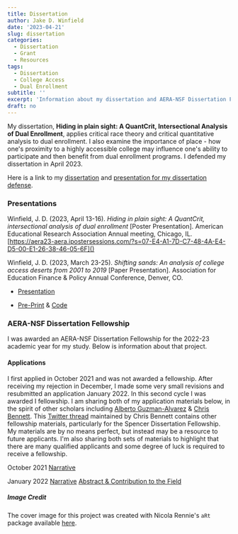 ```yaml
---
title: Dissertation
author: Jake D. Winfield
date: '2023-04-21'
slug: dissertation
categories:
  - Dissertation
  - Grant
  - Resources
tags:
  - Dissertation
  - College Access
  - Dual Enrollment
subtitle: ''
excerpt: 'Information about my dissertation and AERA-NSF Dissertation Fellowship'
draft: no
---
```


My dissertation, **Hiding in plain sight: A QuantCrit, Intersectional Analysis of Dual Enrollment**, applies critical race theory and critical quantitative analysis to dual enrollment. I also examine the importance of place - how one's proximity to a highly accessible college may influence one's ability to participate and then benefit from dual enrollment programs. I defended my dissertation in April 2023. 

Here is a link to my [dissertation](https://scholarshare.temple.edu/handle/20.500.12613/8530) and [presentation for my dissertation defense](Winfield_Defense_20230418.pdf). 
### Presentations

Winfield, J. D. (2023, April 13-16). *Hiding in plain sight: A QuantCrit, intersectional analysis of dual enrollment* [Poster Presentation]. American Educational Research Association Annual meeting, Chicago, IL.[https://aera23-aera.ipostersessions.com/?s=07-E4-A1-7D-C7-48-4A-E4-D5-00-E1-26-38-46-05-6F]()

Winfield, J. D. (2023, March 23-25). *Shifting sands: An analysis of college access deserts from 2001 to 2019* \[Paper Presentation\]. Association for Education Finance & Policy Annual Conference, Denver, CO.

-   [Presentation](ShiftingSands_AEFP_20230325.pdf)

-   [Pre-Print](https://osf.io/preprints/socarxiv/gvs9y/) & [Code](https://osf.io/bzp4k/)

### AERA-NSF Dissertation Fellowship

I was awarded an AERA-NSF Dissertation Fellowship for the 2022-23 academic year for my study. Below is information about that project.

#### Applications

I first applied in October 2021 and was not awarded a fellowship. After receiving my rejection in December, I made some very small revisions and resubmitted an application January 2022. In this second cycle I was awarded I fellowship. I am sharing both of my application materials below, in the spirit of other scholars including [Alberto Guzman-Alvarez](https://albertoguz.com/resources/) & [Chris Bennett](https://chrisbennettedu.com/home-2/resources/). This [Twitter thread](https://twitter.com/ChrisBennettEdu/status/1430567863367184386) maintained by Chris Bennett contains other fellowship materials, particularly for the Spencer Dissertation Fellowship. My materials are by no means perfect, but instead may be a resource to future applicants. I'm also sharing both sets of materials to highlight that there are many qualified applicants and some degree of luck is required to receive a fellowship.

October 2021 [Narrative](Winfield_DP202110.pdf)

January 2022 [Narrative](Winfield_DP202201.pdf) [Abstract & Contribution to the Field](Winfield_Abstract_202201.pdf)

##### Image Credit

The cover image for this project was created with Nicola Rennie's `aRt` package available [here](https://nrennie.github.io/aRt/).
